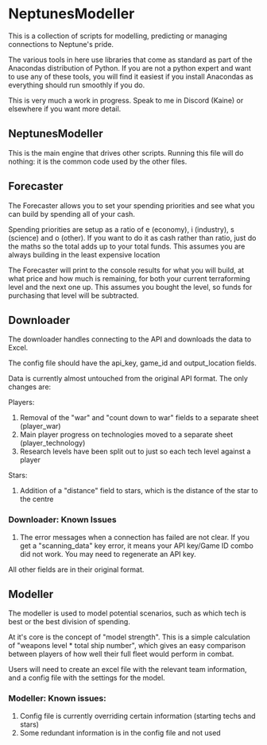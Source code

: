 # NeptunesModeller
This is a collection of scripts for modelling, predicting or managing connections to Neptune's pride.

The various tools in here use libraries that come as standard as part of the Anacondas distribution of Python. If you are not a python expert and want to use any of these tools, you will find it easiest if you install Anacondas as everything should run smoothly if you do. 

This is very much a work in progress. Speak to me in Discord (Kaine) or elsewhere if you want more detail.

## NeptunesModeller
This is the main engine that drives other scripts. Running this file will do nothing: it is the common code used by the other files. 

## Forecaster
The Forecaster allows you to set your spending priorities and see what you can build by spending all of your cash. 

Spending priorities are setup as a ratio of e (economy), i (industry), s (science) and o (other). If you want to do it as cash rather than ratio, just do the maths so the total adds up to your total funds. This assumes you are always building in the least expensive location

The Forecaster will print to the console results for what you will build, at what price and how much is remaining, for both your current terraforming level and the next one up. This assumes you bought the level, so funds for purchasing that level will be subtracted. 

## Downloader
The downloader handles connecting to the API and downloads the data to Excel.

The config file should have the api_key, game_id and output_location fields. 

Data is currently almost untouched from the original API format. The only changes are:

Players:
1) Removal of the "war" and "count down to war" fields to a separate sheet (player_war)
2) Main player progress on technologies moved to a separate sheet  (player_technology)
3) Research levels have been split out to just so each tech level against a player

Stars:
1) Addition of a "distance" field to stars, which is the distance of the star to the centre

### Downloader: Known Issues
1) The error messages when a connection has failed are not  clear. If you get a "scanning_data" key error, it means your API key/Game ID combo did not work. You may need to regenerate an API key.




All other fields are in their original format. 

## Modeller
The modeller is used to model potential scenarios, such as which tech is best or the best division of spending.

At it's core is the concept of "model strength". This is a simple calculation of "weapons level * total ship number", which gives an easy comparison between players of how well their full fleet would perform in combat. 

Users will need to create an excel file with the relevant team information, and a config file with the settings for the model.

### Modeller: Known issues:
1) Config file is currently overriding certain information (starting techs and stars)
2) Some redundant information is in the config file and not used
